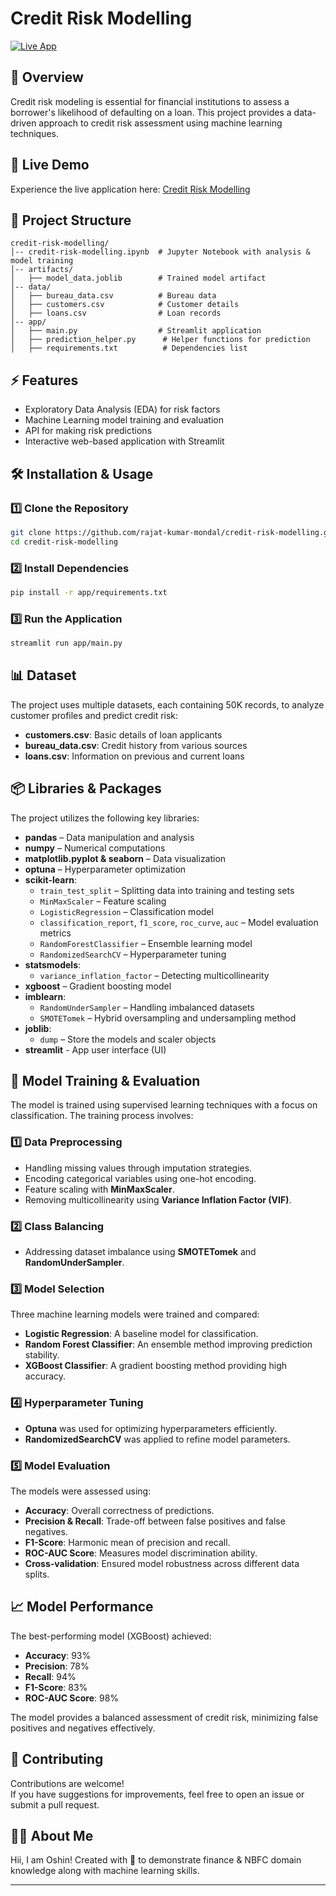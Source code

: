 # Credit Risk Modelling

[![Live App](https://img.shields.io/badge/Live_App-Click_Here-blue)](https://credit--risk--modelling.streamlit.app/)

## 📌 Overview
Credit risk modeling is essential for financial institutions to assess a borrower's likelihood of defaulting on a loan. This project provides a data-driven approach to credit risk assessment using machine learning techniques.

## 🚀 Live Demo
Experience the live application here: [Credit Risk Modelling](https://credit--risk--modelling.streamlit.app/)

## 📂 Project Structure
```
credit-risk-modelling/
│-- credit-risk-modelling.ipynb  # Jupyter Notebook with analysis & model training
│-- artifacts/
│   ├── model_data.joblib        # Trained model artifact
│-- data/
│   ├── bureau_data.csv          # Bureau data
│   ├── customers.csv            # Customer details
│   ├── loans.csv                # Loan records
│-- app/
│   ├── main.py                  # Streamlit application
│   ├── prediction_helper.py      # Helper functions for prediction
│   ├── requirements.txt          # Dependencies list
```

## ⚡ Features
- Exploratory Data Analysis (EDA) for risk factors
- Machine Learning model training and evaluation
- API for making risk predictions
- Interactive web-based application with Streamlit

## 🛠 Installation & Usage
### 1️⃣ Clone the Repository
```bash
git clone https://github.com/rajat-kumar-mondal/credit-risk-modelling.git
cd credit-risk-modelling
```
### 2️⃣ Install Dependencies
```bash
pip install -r app/requirements.txt
```
### 3️⃣ Run the Application
```bash
streamlit run app/main.py
```

## 📊 Dataset
The project uses multiple datasets, each containing 50K records, to analyze customer profiles and predict credit risk:
- **customers.csv**: Basic details of loan applicants
- **bureau_data.csv**: Credit history from various sources
- **loans.csv**: Information on previous and current loans

## 📦 Libraries & Packages
The project utilizes the following key libraries:
- **pandas** – Data manipulation and analysis  
- **numpy** – Numerical computations  
- **matplotlib.pyplot & seaborn** – Data visualization  
- **optuna** – Hyperparameter optimization  
- **scikit-learn**:
  - `train_test_split` – Splitting data into training and testing sets  
  - `MinMaxScaler` – Feature scaling  
  - `LogisticRegression` – Classification model  
  - `classification_report`, `f1_score`, `roc_curve`, `auc` – Model evaluation metrics  
  - `RandomForestClassifier` – Ensemble learning model  
  - `RandomizedSearchCV` – Hyperparameter tuning  
- **statsmodels**:
  - `variance_inflation_factor` – Detecting multicollinearity  
- **xgboost** – Gradient boosting model  
- **imblearn**:
  - `RandomUnderSampler` – Handling imbalanced datasets  
  - `SMOTETomek` – Hybrid oversampling and undersampling method
- **joblib**:
  - `dump` – Store the models and scaler objects
- **streamlit** - App user interface (UI)

## 🤖 Model Training & Evaluation
The model is trained using supervised learning techniques with a focus on classification. The training process involves:
### 1️⃣ Data Preprocessing
- Handling missing values through imputation strategies.
- Encoding categorical variables using one-hot encoding.
- Feature scaling with **MinMaxScaler**.
- Removing multicollinearity using **Variance Inflation Factor (VIF)**.

### 2️⃣ Class Balancing
- Addressing dataset imbalance using **SMOTETomek** and **RandomUnderSampler**.

### 3️⃣ Model Selection
Three machine learning models were trained and compared:
- **Logistic Regression**: A baseline model for classification.
- **Random Forest Classifier**: An ensemble method improving prediction stability.
- **XGBoost Classifier**: A gradient boosting method providing high accuracy.

### 4️⃣ Hyperparameter Tuning
- **Optuna** was used for optimizing hyperparameters efficiently.
- **RandomizedSearchCV** was applied to refine model parameters.

### 5️⃣ Model Evaluation
The models were assessed using:
- **Accuracy**: Overall correctness of predictions.
- **Precision & Recall**: Trade-off between false positives and false negatives.
- **F1-Score**: Harmonic mean of precision and recall.
- **ROC-AUC Score**: Measures model discrimination ability.
- **Cross-validation**: Ensured model robustness across different data splits.

## 📈 Model Performance
The best-performing model (XGBoost) achieved:
- **Accuracy**: 93%
- **Precision**: 78%
- **Recall**: 94%
- **F1-Score**: 83%
- **ROC-AUC Score**: 98%

The model provides a balanced assessment of credit risk, minimizing false positives and negatives effectively.

## 🤝 Contributing

Contributions are welcome!  
If you have suggestions for improvements, feel free to open an issue or submit a pull request.

## 🙋‍♀️ About Me

Hii, I am Oshin! Created with 💙 to demonstrate finance & NBFC domain knowledge along with machine learning skills.

---

